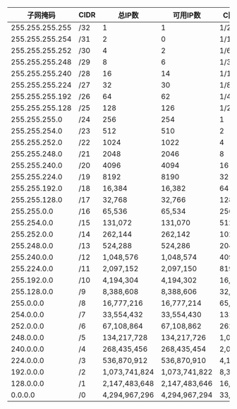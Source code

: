 | 子网掩码            | CIDR | 总IP数          | 可用IP数         | C网子网数      |
| --------------- | ---- | ------------- | ------------- | ---------- |
| 255.255.255.255 | /32  | 1             | 1             | 1/256      |
| 255.255.255.254 | /31  | 2             | 0             | 1/128      |
| 255.255.255.252 | /30  | 4             | 2             | 1/64       |
| 255.255.255.248 | /29  | 8             | 6             | 1/32       |
| 255.255.255.240 | /28  | 16            | 14            | 1/16       |
| 255.255.255.224 | /27  | 32            | 30            | 1/8        |
| 255.255.255.192 | /26  | 64            | 62            | 1/4        |
| 255.255.255.128 | /25  | 128           | 126           | 1/2        |
| 255.255.255.0   | /24  | 256           | 254           | 1          |
| 255.255.254.0   | /23  | 512           | 510           | 2          |
| 255.255.252.0   | /22  | 1024          | 1022          | 4          |
| 255.255.248.0   | /21  | 2048          | 2046          | 8          |
| 255.255.240.0   | /20  | 4096          | 4094          | 16         |
| 255.255.224.0   | /19  | 8192          | 8190          | 32         |
| 255.255.192.0   | /18  | 16,384        | 16,382        | 64         |
| 255.255.128.0   | /17  | 32,768        | 32,766        | 128        |
| 255.255.0.0     | /16  | 65,536        | 65,534        | 256        |
| 255.254.0.0     | /15  | 131,072       | 131,070       | 512        |
| 255.252.0.0     | /14  | 262,144       | 262,142       | 1024       |
| 255.248.0.0     | /13  | 524,288       | 524,286       | 2048       |
| 255.240.0.0     | /12  | 1,048,576     | 1,048,574     | 4096       |
| 255.224.0.0     | /11  | 2,097,152     | 2,097,150     | 8192       |
| 255.192.0.0     | /10  | 4,194,304     | 4,194,302     | 16,384     |
| 255.128.0.0     | /9   | 8,388,608     | 8,388,606     | 32,768     |
| 255.0.0.0       | /8   | 16,777,216    | 16,777,214    | 65,536     |
| 254.0.0.0       | /7   | 33,554,432    | 33,554,430    | 131,072    |
| 252.0.0.0       | /6   | 67,108,864    | 67,108,862    | 262,144    |
| 248.0.0.0       | /5   | 134,217,728   | 134,217,726   | 1,048,576  |
| 240.0.0.0       | /4   | 268,435,456   | 268,435,454   | 2,097,152  |
| 224.0.0.0       | /3   | 536,870,912   | 536,870,910   | 4,194,304  |
| 192.0.0.0       | /2   | 1,073,741,824 | 1,073,741,822 | 8,388,608  |
| 128.0.0.0       | /1   | 2,147,483,648 | 2,147,483,646 | 16,777,216 |
| 0.0.0.0         | /0   | 4,294,967,296 | 4,294,967,294 | 33,554,432 |
